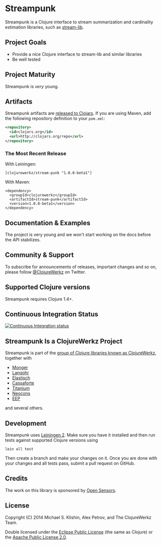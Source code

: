 # Streampunk

Streampunk is a Clojure interface to stream summarization and
cardinality estimation libraries, such as [stream-lib](https://github.com/addthis/stream-lib).


## Project Goals

 * Provide a nice Clojure interface to stream-lib and similar libraries
 * Be well tested


## Project Maturity

Streampunk is *very* young.


## Artifacts

Streampunk artifacts are [released to Clojars](https://clojars.org/clojurewerkz/streampunk). If you are using Maven, add the following repository
definition to your `pom.xml`:

``` xml
<repository>
  <id>clojars.org</id>
  <url>http://clojars.org/repo</url>
</repository>
```

### The Most Recent Release

With Leiningen:

    [clojurewerkz/stream-punk "1.0.0-beta1"]


With Maven:

    <dependency>
      <groupId>clojurewerkz</groupId>
      <artifactId>stream-punk</artifactId>
      <version>1.0.0-beta1</version>
    </dependency>


## Documentation & Examples

The project is very young and we won't start working on the docs
before the API stabilizes.


## Community & Support

To subscribe for announcements of releases, important changes and so
on, please follow [@ClojureWerkz](https://twitter.com/clojurewerkz) on
Twitter.


## Supported Clojure versions

Streampunk requires Clojure 1.4+.


## Continuous Integration Status

[![Continuous Integration status](https://secure.travis-ci.org/clojurewerkz/streampunk.png)](http://travis-ci.org/clojurewerkz/streampunk)


## Streampunk Is a ClojureWerkz Project

Streampunk is part of the [group of Clojure libraries known as ClojureWerkz](http://clojurewerkz.org), together with

 * [Monger](http://clojuremongodb.info)
 * [Langohr](http://clojurerabbitmq.info)
 * [Elastisch](http://clojureelasticsearch.info)
 * [Cassaforte](http://clojurecassandra.info)
 * [Titanium](http://titanium.clojurewerkz.org)
 * [Neocons](http://clojureneo4j.info)
 * [EEP](https://github.com/clojurewerkz/eep)

and several others.


## Development

Streampunk uses [Leiningen 2](https://github.com/technomancy/leiningen/blob/master/doc/TUTORIAL.md). Make
sure you have it installed and then run tests against supported
Clojure versions using

    lein all test

Then create a branch and make your changes on it. Once you are done
with your changes and all tests pass, submit a pull request on GitHub.


## Credits

The work on this library is sponsored by [Open Sensors](http://opensensors.io).


## License

Copyright (C) 2014 Michael S. Klishin, Alex Petrov, and The ClojureWerkz Team.

Double licensed under the [Eclipse Public License](http://www.eclipse.org/legal/epl-v10.html) (the same as Clojure) or
the [Apache Public License 2.0](http://www.apache.org/licenses/LICENSE-2.0.html).
